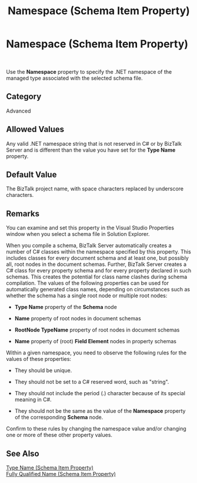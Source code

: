 ﻿---
title: Namespace (Schema Item Property)
TOCTitle: Namespace (Schema Item Property)
ms:assetid: 750a8260-1cfb-4997-b8ed-b62359d40fc3
ms:mtpsurl: https://msdn.microsoft.com/library/Aa560842(v=BTS.80)
ms:contentKeyID: 51528973
ms.date: 08/30/2017
mtps_version: v=BTS.80
---

# Namespace (Schema Item Property)

 

Use the **Namespace** property to specify the .NET namespace of the managed type associated with the selected schema file.

## Category

Advanced

## Allowed Values

Any valid .NET namespace string that is not reserved in C\# or by BizTalk Server and is different than the value you have set for the **Type Name** property.

## Default Value

The BizTalk project name, with space characters replaced by underscore characters.

## Remarks

You can examine and set this property in the Visual Studio Properties window when you select a schema file in Solution Explorer.

When you compile a schema, BizTalk Server automatically creates a number of C\# classes within the namespace specified by this property. This includes classes for every document schema and at least one, but possibly all, root nodes in the document schemas. Further, BizTalk Server creates a C\# class for every property schema and for every property declared in such schemas. This creates the potential for class name clashes during schema compilation. The values of the following properties can be used for automatically generated class names, depending on circumstances such as whether the schema has a single root node or multiple root nodes:

  - **Type Name** property of the **Schema** node

  - **Name** property of root nodes in document schemas

  - **RootNode TypeName** property of root nodes in document schemas

  - **Name** property of (root) **Field Element** nodes in property schemas

Within a given namespace, you need to observe the following rules for the values of these properties:

  - They should be unique.

  - They should not be set to a C\# reserved word, such as "string".

  - They should not include the period (.) character because of its special meaning in C\#.

  - They should not be the same as the value of the **Namespace** property of the corresponding **Schema** node.

Confirm to these rules by changing the namespace value and/or changing one or more of these other property values.

## See Also

[Type Name (Schema Item Property)](type-name-schema-item-property.md)  
[Fully Qualified Name (Schema Item Property)](fully-qualified-name-schema-item-property.md)

